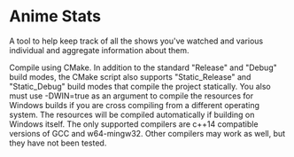 # Anime Stats

A tool to help keep track of all the shows you've watched and various individual and aggregate information about them.

Compile using CMake. In addition to the standard "Release" and "Debug" build modes, the CMake script also supports "Static_Release" and "Static_Debug" build modes that compile the project statically. You also must use -DWIN=true as an argument to compile the resources for Windows builds if you are cross compiling from a different operating system. The resources will be compiled automatically if building on Windows itself. The only supported compilers are c++14 compatible versions of GCC and w64-mingw32. Other compilers may work as well, but they have not been tested.
